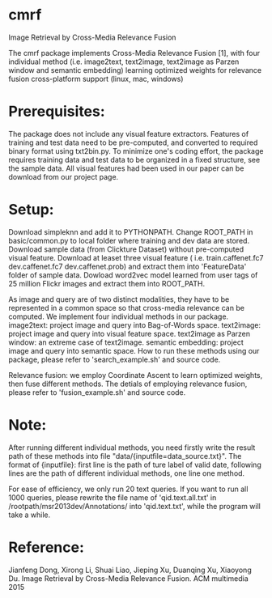 # cmrf
Image Retrieval by Cross-Media Relevance Fusion

The cmrf package implements Cross-Media Relevance Fusion [1], with
four individual method (i.e. image2text, text2image, text2image as Parzen window and semantic embedding)
learning optimized weights for relevance fusion
cross-platform support (linux, mac, windows) 

# Prerequisites:
The package does not include any visual feature extractors. Features of training and test data need to be pre-computed, and converted to required binary format using txt2bin.py.
To minimize one's coding effort, the package requires training data and test data to be organized in a fixed structure, see the sample data.
All visual features had been used in our paper can be download from our project page.

# Setup:
Download simpleknn and add it to PYTHONPATH.
Change ROOT_PATH in basic/common.py to local folder where training and dev data are stored.
Download sample data (from Clickture Dataset) without pre-computed visual feature.
Download at leaset three visual feature ( i.e. train.caffenet.fc7 dev.caffenet.fc7 dev.caffenet.prob) and extract them into 'FeatureData' folder of sample data.
Dowload word2vec model learned from user tags of 25 million Flickr images and extract them into ROOT_PATH.


As image and query are of two distinct modalities, they have to be represented in a common space so that cross-media relevance can be computed. We implement four individual methods in our package.
image2text: project image and query into Bag-of-Words space.
text2image: project image and query into visual feature space.
text2image as Parzen window: an extreme case of text2image.
semantic embedding:  project image and query into semantic space.
How to run these methods using our package, please refer to 'search_example.sh' and source code.

Relevance fusion:
we employ Coordinate Ascent to learn optimized weights, then fuse different methods.
The detials of employing relevance fusion, please refer to 'fusion_example.sh' and source code.

# Note:
After running different individual methods, you need firstly write the result path of these methods into file "data/{inputfile=data_source.txt}". The format of {inputfile}: first line is the path of ture label of valid date, following lines are the path of different individual methods, one line one method.

For ease of efficiency, we only run 20 text queries. If you want to run all 1000 queries, please rewrite the file name of 'qid.text.all.txt' in /rootpath/msr2013dev/Annotations/ into 'qid.text.txt', while the program will take a while.


# Reference:
Jianfeng Dong, Xirong Li, Shuai Liao, Jieping Xu, Duanqing Xu, Xiaoyong Du. Image Retrieval by Cross-Media Relevance Fusion. ACM multimedia 2015
